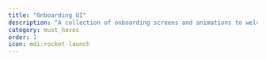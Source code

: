 ```yaml
---
title: "Onboarding UI"
description: "A collection of onboarding screens and animations to welcome users to your app. These templates provide engaging first-time user experiences with smooth animations and clear user guidance."
category: must_haves
order: 1
icon: mdi:rocket-launch
---
```

